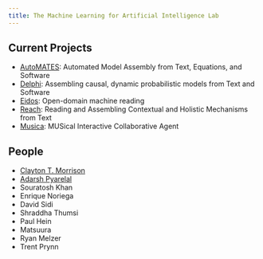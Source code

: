 ```yaml
---
title: The Machine Learning for Artificial Intelligence Lab
---
```


## Current Projects

- [AutoMATES](https://ml4ai.github.io/automates/): 
Automated Model Assembly from Text, Equations, and Software
- [Delphi](https://ml4ai.github.io/delphi/):
Assembling causal, dynamic probabilistic models from Text and Software
- [Eidos](https://github.com/clulab/eidos):
Open-domain machine reading
- [Reach](https://github.com/clulab/reach):
Reading and Assembling Contextual and Holistic Mechanisms from Text
- [Musica](http://musica.ml4ai.org/):
MUSical Interactive Collaborative Agent

## People

- [Clayton T. Morrison](http://w3.sista.arizona.edu/~clayton/)
- [Adarsh Pyarelal](http://adarsh.cc)
- Souratosh Khan
- Enrique Noriega
- David Sidi
- Shraddha Thumsi
- Paul Hein
- Matsuura
- Ryan Melzer
- Trent Prynn
